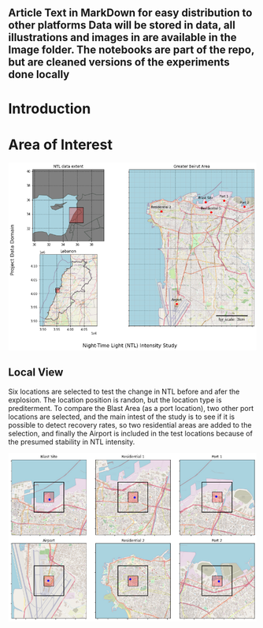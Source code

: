 Article Text in MarkDown for easy distribution to other platforms
Data will be stored in data, all illustrations and images in are available in the Image folder.
The notebooks are part of the repo, but are cleaned versions of the experiments done locally
---

<h1> Introduction </h1>

<h1> Area of Interest </h1>



![Map of the Area of Interest](Figures/F1_map1.png?raw=true "Title")


<h2> Local View </h2>
Six locations are selected to test the change in NTL before and afer the explosion. The location position is randon, but the location type is prediterment. To compare the Blast Area (as a port location), two other port locations are selected, and the main intest of the study is to see if it is possible to detect recovery rates, so two residential areas are added to the selection, and finally the Airport is included in the test locations because of the presumed stability in NTL intensity.
 
![Map of the Area of Interest](Figures/F2_zoom1.png?raw=true "Title")
